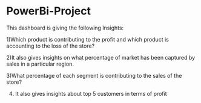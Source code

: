 # PowerBi-Project

This dashboard is giving the following Insights:

1)Which product is contributing to the profit and which product is accounting to the
loss of the store?

2)It also gives insights on what percentage of market has been captured by sales in a particular region.

3)What percentage of each segment is contributing to the sales of the store?

4) It also gives insights about top 5 customers in terms of profit
